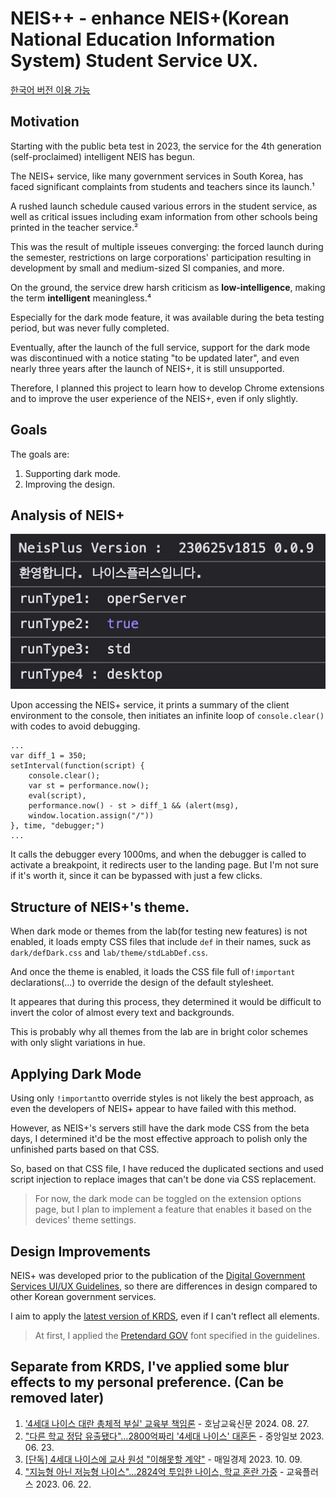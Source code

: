 # NEIS++ - enhance NEIS+(Korean National Education Information System) Student Service UX.

[한국어 버전 이용 가능](./README.md)

## Motivation

Starting with the public beta test in 2023, the service for the 4th generation (self-proclaimed) intelligent NEIS has begun.

The NEIS+ service, like many government services in South Korea, has faced significant complaints from students and teachers since its launch.¹

A rushed launch schedule caused various errors in the student service, as well as critical issues including exam information from other schools being printed in the teacher service.²

This was the result of multiple isseues converging: the forced launch during the semester, restrictions on large corporations' participation resulting in development by small and medium-sized SI companies, and more.

On the ground, the service drew harsh criticism as **low-intelligence**, making the term **intelligent** meaningless.⁴

Especially for the dark mode feature, it was available during the beta testing period, but was never fully completed.

Eventually, after the launch of the full service, support for the dark mode was discontinued with a notice stating "to be updated later", and even nearly three years after the launch of NEIS+, it is still unsupported.

Therefore, I planned this project to learn how to develop Chrome extensions and to improve the user experience of the NEIS+, even if only slightly.

## Goals

The goals are:

1. Supporting dark mode.
2. Improving the design.

## Analysis of NEIS+

![Console Logs](README-images/ConsoleHello.jpg)

Upon accessing the NEIS+ service, it prints a summary of the client environment to the console, then initiates an infinite loop of `console.clear()` with codes to avoid debugging.
```
...
var diff_1 = 350;
setInterval(function(script) {
    console.clear();
    var st = performance.now();
    eval(script),
    performance.now() - st > diff_1 && (alert(msg),
    window.location.assign("/"))
}, time, "debugger;")
...
```
It calls the debugger every 1000ms, and when the debugger is called to activate a breakpoint, it redirects user to the landing page.
But I'm not sure if it's worth it, since it can be bypassed with just a few clicks.


## Structure of NEIS+'s theme.

When dark mode or themes from the lab(for testing new features) is not enabled, it loads empty CSS files that include `def` in their names, suck as `dark/defDark.css` and `lab/theme/stdLabDef.css`.

And once the theme is enabled, it loads the CSS file full of`!important` declarations(...) to override the design of the default stylesheet.

It appeares that during this process, they determined it would be difficult to invert the color of almost every text and backgrounds.

This is probably why all themes from the lab are in bright color schemes with only slight variations in hue.

## Applying Dark Mode

Using only `!important`to override styles is not likely the best approach, as even the developers of NEIS+ appear to have failed with this method.

However, as NEIS+'s servers still have the dark mode CSS from the beta days, I determined it'd be the most effective approach to polish only the unfinished parts based on that CSS.

So, based on that CSS file, I have reduced the duplicated sections and used script injection to replace images that can't be done via CSS replacement.
> For now, the dark mode can be toggled on the extension options page, but I plan to implement a feature that enables it based on the devices' theme settings.

## Design Improvements

NEIS+ was developed prior to the publication of the [Digital Government Services UI/UX Guidelines](https://v04.krds.go.kr/guide/index.html), so there are differences in design compared to other Korean government services.

I aim to apply the [latest version of KRDS](https://www.krds.go.kr/html/site/index.html), even if I can't reflect all elements.

> At first, I applied the [Pretendard GOV](https://www.krds.go.kr/html/site/style/style_03.html) font specified in the guidelines.

Separate from KRDS, I've applied some blur effects to my personal preference. (Can be removed later)
---

1. ['4세대 나이스 대란 총체적 부실' 교육부 책임론](https://www.ihopenews.com/news/articleView.html?idxno=238259) - 호남교육신문 2024. 08. 27.
2. ["다른 학교 정답 유출됐다"…2800억짜리 '4세대 나이스' 대혼돈](https://www.joongang.co.kr/article/25172100) - 중앙일보 2023. 06. 23.
3. [[단독] 4세대 나이스에 교사 원성 "이해못할 계약"](https://www.mk.co.kr/news/society/10845764) - 매일경제 2023. 10. 09.
4. ["지능형 아닌 저능형 나이스"...2824억 투입한 나이스, 학교 혼란 가중](https://www.edpl.co.kr/news/articleView.html?idxno=9591) - 교육플러스 2023. 06. 22.